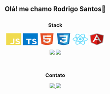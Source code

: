 <h2 align="center">Olá! me chamo Rodrigo Santos👋<h2>
     
 <h3 align="center">Stack</h3>  
   
 <div align="center">
  <img align="center" alt="Icon-Js" height="40" width="50" src="https://raw.githubusercontent.com/devicons/devicon/master/icons/javascript/javascript-plain.svg">
  <img align="center" alt="Icon-Ts" height="40" width="50" src="https://raw.githubusercontent.com/devicons/devicon/master/icons/typescript/typescript-plain.svg">
  <img align="center" alt="Icon-HTML" height="40" width="50" src="https://raw.githubusercontent.com/devicons/devicon/master/icons/html5/html5-original.svg">
  <img align="center" alt="Icon-CSS" height="40" width="50" src="https://raw.githubusercontent.com/devicons/devicon/master/icons/css3/css3-original.svg">
  <img align="center" alt="Icon-React" height="40" width="50" src="https://raw.githubusercontent.com/devicons/devicon/master/icons/react/react-original.svg">
  <img align="center" alt="Icon-Angular" height="40" width="50" src="https://raw.githubusercontent.com/devicons/devicon/master/icons/angularjs/angularjs-original.svg">
</div>       

<p align="center">
  <img height="180em" src="https://github-readme-stats.anuraghazra1.vercel.app/api?username=rodrigosant0s&show_icons=true&theme=tokyonight&include_all_commits=true&count_private=true"/>
  <img height="180em" src="https://github-readme-stats.anuraghazra1.vercel.app/api/top-langs/?username=rodrigosant0s&layout=compact&langs_count=7&theme=tokyonight"/>
</p>
     
<br>
     
<h3 align="center">Contato</h3>  
   
<div align="center">
  <a href="mailto: rodrigosantosfs.dev@gmail.com" target="_blank"><img src="https://img.shields.io/badge/-Gmail-%23EA4335?style=for-the-badge&logo=gmail&logoColor=white"</a>
  <a href="https://github.com/rodrigosant0s/" target="_blank"><img src="https://img.shields.io/badge/GitHub-100000?style=for-the-badge&logo=github&logoColor=white"></a>
</div>    
